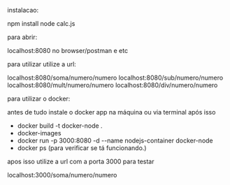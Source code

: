 instalacao:

npm install
node calc.js

para abrir:

localhost:8080 no browser/postman e etc

para utilizar utilize a url:

localhost:8080/soma/numero/numero
localhost:8080/sub/numero/numero
localhost:8080/mult/numero/numero
localhost:8080/div/numero/numero


para utilizar o docker:

antes de tudo instale o docker app na máquina ou via terminal
após isso

- docker build -t docker-node .
- docker-images
- docker run -p 3000:8080 -d --name nodejs-container docker-node
- docker ps (para verificar se tá funcionando.)

apos isso utilize a url com a porta 3000 para testar

localhost:3000/soma/numero/numero
